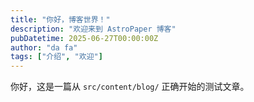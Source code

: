 ```yaml
---
title: "你好，博客世界！"
description: "欢迎来到 AstroPaper 博客"
pubDatetime: 2025-06-27T00:00:00Z
author: "da fa"
tags: ["介绍", "欢迎"]
---
```

你好，这是一篇从 `src/content/blog/` 正确开始的测试文章。
